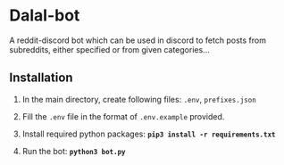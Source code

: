 # Dalal-bot

A reddit-discord bot which can be used  in discord to fetch posts from subreddits, either specified or from given categories...

## Installation

1. In the main directory, create following files:
`.env`, `prefixes.json`

2. Fill the `.env` file in the format of `.env.example` provided.

3. Install required python packages: **`pip3 install -r requirements.txt`**

4. Run the bot: **`python3 bot.py`**
